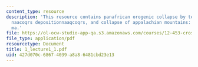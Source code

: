 ```yaml
---
content_type: resource
description: 'This resource contains panafrican orogenic collapse by tectonic escape,
  naacoqrs depositionnaaqcoqrs, and collapse of appalachian mountains: rifts of ca.230
  ma.'
file: https://ol-ocw-studio-app-qa.s3.amazonaws.com/courses/12-453-crosby-lectures-in-geology-history-of-africa-fall-2005/427d070c68674039a8a86481cbd23e13_1_lecture1_1.pdf
file_type: application/pdf
resourcetype: Document
title: 1_lecture1_1.pdf
uid: 427d070c-6867-4039-a8a8-6481cbd23e13
---
```


